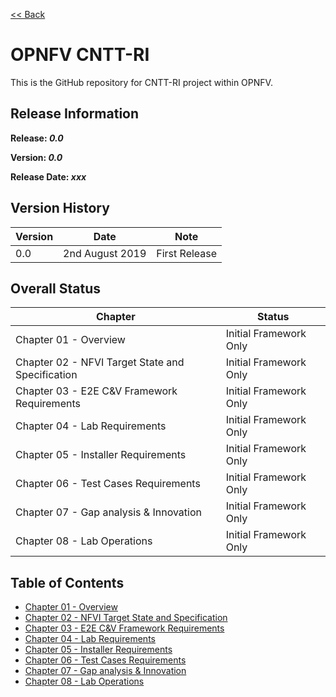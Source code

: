 [<< Back](../)

# OPNFV CNTT-RI

This is the GitHub repository for CNTT-RI project within OPNFV.

## Release Information
**Release: _0.0_**

**Version: _0.0_**

**Release Date: _xxx_**

## Version History

| Version | Date | Note
| --- | --- | --- |
| 0.0 | 2nd August 2019 | First Release|


## Overall Status

| Chapter | Status |
| --- | --- |
| Chapter 01 - Overview | Initial Framework Only |
| Chapter 02 - NFVI Target State and Specification | Initial Framework Only |
| Chapter 03 - E2E C&V Framework Requirements | Initial Framework Only |
| Chapter 04 - Lab Requirements | Initial Framework Only |
| Chapter 05 - Installer Requirements | Initial Framework Only |
| Chapter 06 - Test Cases Requirements | Initial Framework Only |
| Chapter 07 - Gap analysis & Innovation | Initial Framework Only |
| Chapter 08 - Lab Operations | Initial Framework Only |

## Table of Contents
* [Chapter 01 - Overview](chapters/chapter01.md)
* [Chapter 02 - NFVI Target State and Specification](chapters/chapter02.md)
* [Chapter 03 - E2E C&V Framework Requirements](chapters/chapter03.md)
* [Chapter 04 - Lab Requirements ](chapters/chapter04.md)
* [Chapter 05 - Installer Requirements](chapters/chapter05.md)
* [Chapter 06 - Test Cases Requirements](chapters/chapter06.md)
* [Chapter 07 - Gap analysis & Innovation](chapters/chapter07.md)
* [Chapter 08 - Lab Operations](chapters/chapter08.md)
